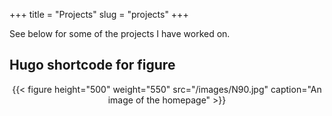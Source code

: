 +++
title = "Projects"
slug = "projects"
+++

See below for some of the projects I have worked on.

## Hugo shortcode for figure

<center>
{{< figure height="500" weight="550" src="/images/N90.jpg" 
caption="An image of the homepage" >}} 
</center>